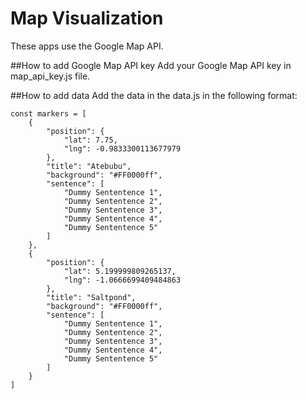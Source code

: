 # Map Visualization
These apps use the Google Map API. 

##How to add Google Map API key
Add your Google Map API key in map_api_key.js file.

##How to add data
Add the data in the data.js in the following format:

```
const markers = [
    {
        "position": {
            "lat": 7.75,
            "lng": -0.9833300113677979
        },
        "title": "Atebubu",
        "background": "#FF0000ff",
        "sentence": [
            "Dummy Sententence 1",
            "Dummy Sententence 2",
            "Dummy Sententence 3",
            "Dummy Sententence 4",
            "Dummy Sententence 5"
        ]
    },
    {
        "position": {
            "lat": 5.199999809265137,
            "lng": -1.0666699409484863
        },
        "title": "Saltpond",
        "background": "#FF0000ff",
        "sentence": [
            "Dummy Sententence 1",
            "Dummy Sententence 2",
            "Dummy Sententence 3",
            "Dummy Sententence 4",
            "Dummy Sententence 5"
        ]
    }
]
```
